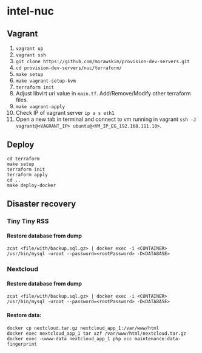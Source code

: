 # intel-nuc

## Vagrant

1. `vagrant up`
1. `vagrant ssh`
1. `git clone https://github.com/morawskim/provision-dev-servers.git`
1. `cd provision-dev-servers/nuc/terraform/`
1. `make setup`
1. `make vagrant-setup-kvm`
1. `terraform init`
1. Adjust libvirt uri value in `main.tf`. Add/Remove/Modify other terraform files.
1. `make vagrant-apply`
1. Check IP of vagrant server `ip a s eth1`
1. Open a new tab in terminal and connect to vm running in vagrant `ssh -J vagrant@<VAGRANT_IP> ubuntu@<VM_IP_EG_192.168.111.10>`.

## Deploy

```
cd terraform
make setup
terraform init
terraform apply
cd ..
make deploy-docker
```

## Disaster recovery

### Tiny Tiny RSS

#### Restore database from dump

`zcat <file/with/backup.sql.gz> | docker exec -i <CONTAINER> /usr/bin/mysql -uroot --password=<rootPassword> -D<DATABASE>`

### Nextcloud

#### Restore database from dump
`zcat <file/with/backup.sql.gz> | docker exec -i <CONTAINER> /usr/bin/mysql -uroot --password=<rootPassword> -D<DATABASE>`

#### Restore data:

```
docker cp nextcloud.tar.gz nextcloud_app_1:/var/www/html
docker exec nextcloud_app_1 tar xzf /var/www/html/nextcloud.tar.gz
docker exec -uwww-data nextcloud_app_1 php occ maintenance:data-fingerprint
```
